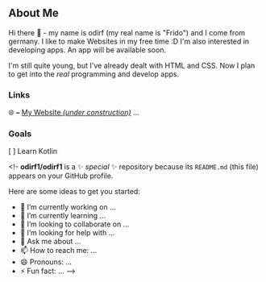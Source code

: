 ## About Me

Hi there 👋 - my name is odirf (my real name is "Frido") and I come from germany.
I like to make Websites in my free time :D
I'm also interested in developing apps. An app will be available soon.

I'm still quite young, but I've already dealt with HTML and CSS.
Now I plan to get into the *real* programming and develop apps.

### Links
🌐 **–** [My Website *(under construction)*](website)
...

### Goals
[ ] Learn Kotlin

<!-
**odirf1/odirf1** is a ✨ _special_ ✨ repository because its `README.md` (this file) appears on your GitHub profile.

Here are some ideas to get you started:

- 🔭 I’m currently working on ...
- 🌱 I’m currently learning ...
- 👯 I’m looking to collaborate on ...
- 🤔 I’m looking for help with ...
- 💬 Ask me about ...
- 📫 How to reach me: ...
- 😄 Pronouns: ...
- ⚡ Fun fact: ...
-->

